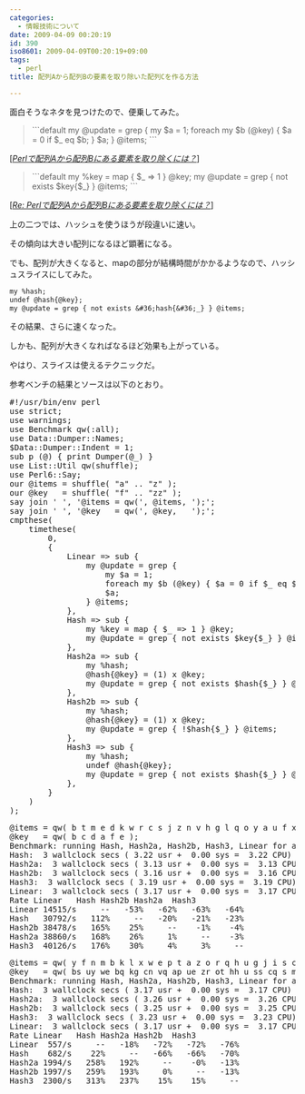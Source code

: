 ```yaml
---
categories:
  - 情報技術について
date: 2009-04-09 00:20:19
id: 390
iso8601: 2009-04-09T00:20:19+09:00
tags:
  - perl
title: 配列Aから配列Bの要素を取り除いた配列Cを作る方法

---
```


<p>面白そうなネタを見つけたので、便乗してみた。</p>

<blockquote cite="http://anond.hatelabo.jp/20090408034449" title="Perlで配列Aから配列Bにある要素を取り除くには？" class="blockquote">```default
my @update = grep { my &#36;a = 1; foreach my &#36;b (@key) { &#36;a = 0 if &#36;_ eq &#36;b; } &#36;a; } @items;
```</blockquote>

<div class="cite">[<cite><a href="http://anond.hatelabo.jp/20090408034449">Perlで配列Aから配列Bにある要素を取り除くには？</a></cite>]</div>

<blockquote cite="http://anond.hatelabo.jp/20090408100019" title="Re: Perlで配列Aから配列Bにある要素を取り除くには？" class="blockquote">```default
my %key = map { &#36;_ =&#62; 1 } @key;
my @update = grep { not exists &#36;key{&#36;_} } @items;
```</blockquote>

<div class="cite">[<cite><a href="http://anond.hatelabo.jp/20090408100019">Re: Perlで配列Aから配列Bにある要素を取り除くには？</a></cite>]</div>

<p>上の二つでは、ハッシュを使うほうが段違いに速い。</p>

<p>その傾向は大きい配列になるほど顕著になる。</p>

<p>でも、配列が大きくなると、mapの部分が結構時間がかかるようなので、ハッシュスライスにしてみた。</p>

```default
my %hash;
undef @hash{@key};
my @update = grep { not exists &#36;hash{&#36;_} } @items;
```

<p>その結果、さらに速くなった。</p>

<p>しかも、配列が大きくなればなるほど効果も上がっている。</p>

<p>やはり、スライスは使えるテクニックだ。</p>

<p>参考ベンチの結果とソースは以下のとおり。</p>



<pre class="lang:perl">
#!/usr/bin/env perl
use strict;
use warnings;
use Benchmark qw(:all);
use Data::Dumper::Names;
$Data::Dumper::Indent = 1;
sub p (@) { print Dumper(@_) }
use List::Util qw(shuffle);
use Perl6::Say;
our @items = shuffle( "a" .. "z" );
our @key   = shuffle( "f" .. "zz" );
say join ' ', '@items = qw(', @items, ');';
say join ' ', '@key   = qw(', @key,   ');';
cmpthese(
    timethese(
        0,
        {
            Linear => sub {
                my @update = grep {
                    my $a = 1;
                    foreach my $b (@key) { $a = 0 if $_ eq $b; }
                    $a;
                } @items;
            },
            Hash => sub {
                my %key = map { $_ => 1 } @key;
                my @update = grep { not exists $key{$_} } @items;
            },
            Hash2a => sub {
                my %hash;
                @hash{@key} = (1) x @key;
                my @update = grep { not exists $hash{$_} } @items;
            },
            Hash2b => sub {
                my %hash;
                @hash{@key} = (1) x @key;
                my @update = grep { !$hash{$_} } @items;
            },
            Hash3 => sub {
                my %hash;
                undef @hash{@key};
                my @update = grep { not exists $hash{$_} } @items;
            },
        }
    )
);
</pre>

<pre>
@items = qw( b t m e d k w r c s j z n v h g l q o y a u f x i p );
@key   = qw( b c d a f e );
Benchmark: running Hash, Hash2a, Hash2b, Hash3, Linear for at least 3 CPU seconds...
Hash:  3 wallclock secs ( 3.22 usr +  0.00 sys =  3.22 CPU) @ 30791.86/s (n=99119)
Hash2a:  3 wallclock secs ( 3.13 usr +  0.00 sys =  3.13 CPU) @ 38859.88/s (n=121476)
Hash2b:  3 wallclock secs ( 3.16 usr +  0.00 sys =  3.16 CPU) @ 38478.30/s (n=121476)
Hash3:  3 wallclock secs ( 3.19 usr +  0.00 sys =  3.19 CPU) @ 40126.10/s (n=127922)
Linear:  3 wallclock secs ( 3.17 usr +  0.00 sys =  3.17 CPU) @ 14515.13/s (n=46042)
Rate Linear   Hash Hash2b Hash2a  Hash3
Linear 14515/s     --   -53%   -62%   -63%   -64%
Hash   30792/s   112%     --   -20%   -21%   -23%
Hash2b 38478/s   165%    25%     --    -1%    -4%
Hash2a 38860/s   168%    26%     1%     --    -3%
Hash3  40126/s   176%    30%     4%     3%     --
</pre>

<pre>
@items = qw( y f n m b k l x w e p t a z o r q h u g j i s c d v );
@key   = qw( bs uy we bq kg cn vq ap ue zr ot hh u ss cq s mv bf qi at ly yv sq hf jw ph yd rb yw wm he br lz lg kd uf ik lh hj rw gs ox xj qo tf ky kf lt pe zg lw ac er el ao sg jd v gl mz my sj sl xa ws lk iu cr xz gy bm ui k cj h yt ez gz rh oh ep gx de md aw gv tn vm hu mm ti m pk ry vi cb rg mt zv uq ew qw no cm wz nk gd nl ut ng vr vf rd au w rt vo pc fu ix xk xw mq px wu ef bk kb jp z li tg ka bp fw sn nr mj af vx vc ff zk zu o ni vy rv dr kr bj zi cw tb fb su fx fd tm zy ob vn iw uc pi xs bu fe qf wv zc uk hz do qg mb wx kp op dk zm aj kc oe ip cx ey jy pr wo bc sx um fl if fz jq yu in tv lb mw rf mx ha nx zd ea vl xb wt gp kh rx gr te py fj uv zx fg eb yb im ge qr ed bx ad aa hx wd lq ii du sp mi yl ud ru ie nj wf qk jt sa ee gi ij fm yz wb je lv pq wa is nt ej st qs tk pn it xh uu y ro gu gt sc pa sh bh vs et cs dh ne rj ku ze wl mp rn pd ai oq tj xu ga yy us un gc ck hs xr bg r ch vu oy to fa tu va oa td eu hg ki rp tc fy gk nn q qm eq dw yc za nm jr zf dq ct uj nz ft pz ba ym nq ub ib mu cd aq so bw eg i tz fo wk qu rq wh kw bb hr xy qd lu ln vg lf dn iq p dj zn zq pv bl tt or pg sd qp az mo uz kx xt an es fc ug xf jb kz pj nv ca ya mr ml pp fk hp al rl sf xm ae ig wj sr ei hq wg io nd kv ce as qe tl tp vp n sk tq x cc rs ev hb sw nb dm mk ko lj jk xx da ds qa wn vt js zh ar sv ma kl ul pl en re be xi wq xp os wr yf hk jg lc lr cz di ci hv od ux yp em iy cp qt vd bi bv am qq gq ps om vk qz np ov ho oz kj oo tx xl gf gh bt up hc dz po ic oi ou yn ht hd se ir mc ld fh la ec lx ia pt rk ol yr dl rr id cu dd dv go xo rc ay nu wi og il kn ra rz cl iv by yx ek xv qx f nf gw bz fv kk cv yo ql ag ke jo jl me ye jj qh ty fq yk ks sy zs ak sb kq yq ns mn hw vb jx vw rm mh ms ur vh gg on jz hl oc pm co vz fp jf ow tr av hm df cf gn ja ta ax qc fi l ri dy ts gm le of ah t nw sz ua jm zz ls fn xn jc zj zo ju ll qv dg cg lp nh g dc wc eo xg ji fr jh pb ys dp ok xq zw wy yg uo wp pf mg uw xe zl tw vv ww bd th gb iz yi bo pw ab yh bn hy oj zp lo gj zb xc jn ih si qj j lm hn fs zt sm pu db xd jv cy nc na ve mf hi dt ex uh qy kt eh vj qb yj dx km ny qn );
Benchmark: running Hash, Hash2a, Hash2b, Hash3, Linear for at least 3 CPU seconds...
Hash:  3 wallclock secs ( 3.17 usr +  0.00 sys =  3.17 CPU) @ 681.90/s (n=2163)
Hash2a:  3 wallclock secs ( 3.26 usr +  0.00 sys =  3.26 CPU) @ 1994.49/s (n=6512)
Hash2b:  3 wallclock secs ( 3.25 usr +  0.00 sys =  3.25 CPU) @ 1997.23/s (n=6491)
Hash3:  3 wallclock secs ( 3.23 usr +  0.00 sys =  3.23 CPU) @ 2299.63/s (n=7437)
Linear:  3 wallclock secs ( 3.17 usr +  0.00 sys =  3.17 CPU) @ 557.06/s (n=1767)
Rate Linear   Hash Hash2a Hash2b  Hash3
Linear  557/s     --   -18%   -72%   -72%   -76%
Hash    682/s    22%     --   -66%   -66%   -70%
Hash2a 1994/s   258%   192%     --    -0%   -13%
Hash2b 1997/s   259%   193%     0%     --   -13%
Hash3  2300/s   313%   237%    15%    15%     --
</pre>
    	